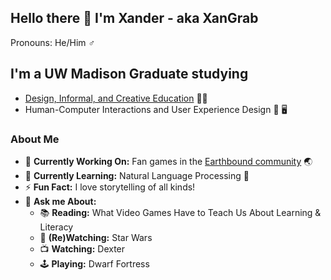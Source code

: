 ## Hello there 👋 I'm Xander - aka XanGrab

Pronouns: He/Him ♂️

## I'm a UW Madison Graduate studying
* [Design, Informal, and Creative Education](https://ci.education.wisc.edu/research/digital-media/) 🎲🧩​​
* Human-Computer Interactions and User Experience Design 📲 🖥️

### About Me
* 🔭 **Currently Working On:** Fan games in the [Earthbound community](https://twitter.com/mother__squared?lang=en) 🌏
* 🌱 **Currently Learning:** Natural Language Processing 💬
* ⚡ **Fun Fact:** I love storytelling of all kinds!
* 🎤 **Ask me About:**
  * 📚 **Reading:** What Video Games Have to Teach Us About Learning & Literacy
  * 🎥 **(Re)Watching:** Star Wars
  * 📺 **Watching:** Dexter  
  * 🕹️ **Playing:** Dwarf Fortress
